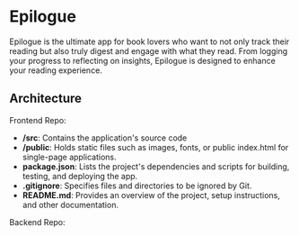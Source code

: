 # Epilogue

Epilogue is the ultimate app for book lovers who want to not only track their reading but also truly digest and engage with what they read. From logging your progress to reflecting on insights, Epilogue is designed to enhance your reading experience.

## Architecture

Frontend Repo:

- **/src**: Contains the application's source code
- **/public**: Holds static files such as images, fonts, or public index.html for single-page applications.
- **package.json**: Lists the project's dependencies and scripts for building, testing, and deploying the app.
- **.gitignore**: Specifies files and directories to be ignored by Git.
- **README.md**: Provides an overview of the project, setup instructions, and other documentation.

Backend Repo:
